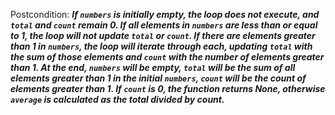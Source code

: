 Postcondition: ***If `numbers` is initially empty, the loop does not execute, and `total` and `count` remain 0. If all elements in `numbers` are less than or equal to 1, the loop will not update `total` or `count`. If there are elements greater than 1 in `numbers`, the loop will iterate through each, updating `total` with the sum of those elements and `count` with the number of elements greater than 1. At the end, `numbers` will be empty, `total` will be the sum of all elements greater than 1 in the initial `numbers`, `count` will be the count of elements greater than 1. If `count` is 0, the function returns None, otherwise `average` is calculated as the total divided by count.***